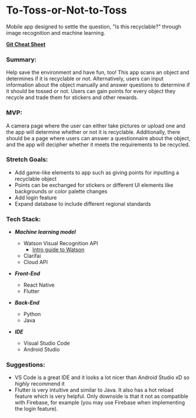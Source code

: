 # To-Toss-or-Not-to-Toss
Mobile app designed to settle the question, "Is this recyclable?" through image recognition and machine learning.

[**Git Cheat Sheet**](https://www.atlassian.com/git/tutorials/atlassian-git-cheatsheet)

### Summary:

Help save the environment and have fun, too! This app scans an object and determines if it is recyclable or not. Alternatively, users can input information about the object manually and answer questions to determine if it should be tossed or not. Users can gain points for every object they recycle and trade them for stickers and other rewards.

### MVP:

A camera page where the user can either take pictures or upload one and the app will determine whether or not it is recyclable. Additionally, there should be a page where users can answer a questionnaire about the object, and the app will decipher whether it meets the requirements to be recycled.

### Stretch Goals:
- Add game-like elements to app such as giving points for inputting a recyclable object
- Points can be exchanged for stickers or different UI elements like backgrounds or color palette changes
- Add login feature 
- Expand database to include different regional standards

### Tech Stack:
- ***Machine learning model***
  - Watson Visual Recognition API
    - [Intro guide to Watson](https://developer.ibm.com/articles/introduction-watson-visual-recognition/)
  - Clarifai
  - Cloud API

- ***Front-End***
  - React Native
  - Flutter
  
- ***Back-End***
  - Python
  - Java

- ***IDE***
  - Visual Studio Code 
  - Android Studio
  
### Suggestions:
- VS Code is a great IDE and it looks a lot nicer than Android Studio xD so _highly_ recommend it
- Flutter is very intuitive and similar to Java. It also has a hot reload feature which is very helpful. Only downside is that it not as compatible with Firebase, for example (you may use Firebase when implementing the login feature).
